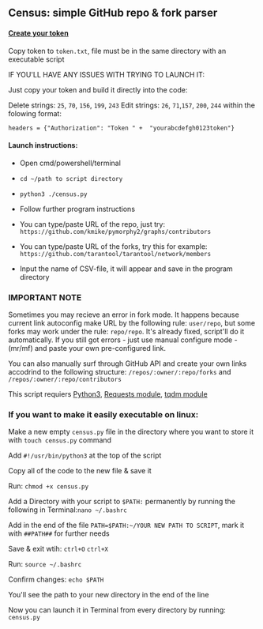 ## Census: simple GitHub repo & fork parser 

#### [Create your token](https://help.github.com/en/github/authenticating-to-github/creating-a-personal-access-token-for-the-command-line)
Copy token to `token.txt`, file must be in the same directory with an executable script

IF YOU'LL HAVE ANY ISSUES WITH TRYING TO LAUNCH IT:

Just copy your token and build it directly into the code:

Delete strings: `25`, `70`, `156`, `199`, `243`
Edit strings: `26`, `71`,`157`, `200`, `244` within the folowing format: 

`headers = {"Authorization": "Token " +  "yourabcdefgh0123token"}`

#### Launch instructions:
* Open cmd/powershell/terminal
* `cd ~/path to script directory`
* `python3 ./census.py`
* Follow further program instructions

* You can type/paste URL of the repo, just try: `https://github.com/kmike/pymorphy2/graphs/contributors`
* You can type/paste URL of the forks, try this for example: `https://github.com/tarantool/tarantool/network/members`
* Input the name of CSV-file, it will appear and save in the program directory

### IMPORTANT NOTE
Sometimes you may recieve an error in fork mode. It happens because current link autoconfig make URL by the following rule: `user/repo`, but some forks may work under the rule: `repo/repo`. It's already fixed, script'll do it automatically. 
If you still got errors - just use manual configure mode - (mr/mf) and paste your own pre-configured link.

You can also manually surf through GitHub API and create your own links accodrind to the following structure: `/repos/:owner/:repo/forks` and `/repos/:owner/:repo/contributors`

This script requiers [Python3](https://www.python.org/), [Requests module](https://2.python-requests.org/en/master/), [tqdm module](https://github.com/tqdm/tqdm)

### If you want to make it easily executable on linux:
Make a new empty `census.py` file in the directory where you want to store it with `touch census.py` command

Add `#!/usr/bin/python3` at the top of the script

Copy all of the code to the new file & save it

Run: `chmod +x census.py` 

Add a Directory with your script to `$PATH:` permanently by running the following in Terminal:`nano ~/.bashrc`

Add in the end of the file `PATH=$PATH:~/YOUR NEW PATH TO SCRIPT`, mark it with `##PATH##` for further needs

Save & exit wtih: `ctrl+O` `ctrl+X`

Run: `source ~/.bashrc`

Confirm changes: `echo $PATH`

You'll see the path to your new directory in the end of the line

Now you can launch it in Terminal from every directory by running: `census.py` 


